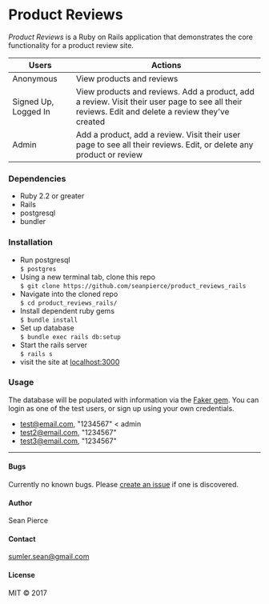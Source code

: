 # Product Reviews

_Product Reviews_ is a Ruby on Rails application that demonstrates the core functionality for a product review site.

| Users | Actions |
| ------ |------|
| Anonymous | View products and reviews |
| Signed Up, Logged In | View products and reviews. Add a product, add a review. Visit their user page to see all their reviews. Edit and delete a review they've created |
| Admin | Add a product, add a review. Visit their user page to see all their reviews. Edit, or delete any product or review |

### Dependencies
* Ruby 2.2 or greater
* Rails
* postgresql
* bundler

### Installation
* Run postgresql  
`$ postgres`
* Using a new terminal tab, clone this repo  
`$ git clone https://github.com/seanpierce/product_reviews_rails`
* Navigate into the cloned repo  
`$ cd product_reviews_rails/`
* Install dependent ruby gems  
`$ bundle install`
* Set up database  
`$ bundle exec rails db:setup`
* Start the rails server  
`$ rails s`
* visit the site at <a href="localhost:3000">localhost:3000</a>

### Usage
The database will be populated with information via the <a href="https://github.com/stympy/faker">Faker gem</a>. You can login as one of the test users, or sign up using your own credentials.
* test@email.com, "1234567" < admin
* test2@email.com, "1234567"
* test3@email.com, "1234567"

-----

#### Bugs
Currently no known bugs. Please <a href="https://github.com/seanpierce/product_reviews_rails/issues/new">create an issue</a> if one is discovered.
#### Author
Sean Pierce
#### Contact
sumler.sean@gmail.com
#### License
MIT &copy; 2017

